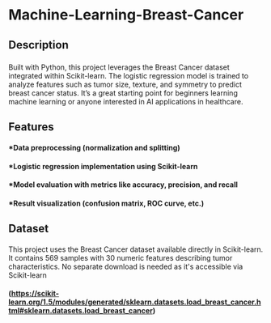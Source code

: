# Machine-Learning-Breast-Cancer
## Description
##### 
Built with Python, this project leverages the Breast Cancer dataset integrated within Scikit-learn. The logistic regression model is trained to analyze features such as tumor size, texture, and symmetry to predict breast cancer status. It’s a great starting point for beginners learning machine learning or anyone interested in AI applications in healthcare.
## Features
####
#### *Data preprocessing (normalization and splitting)
#### *Logistic regression implementation using Scikit-learn
#### *Model evaluation with metrics like accuracy, precision, and recall
#### *Result visualization (confusion matrix, ROC curve, etc.)
## Dataset
#### 
This project uses the Breast Cancer dataset available directly in Scikit-learn. It contains 569 samples with 30 numeric features describing tumor characteristics. No separate download is needed as it's accessible via Scikit-learn
#### (https://scikit-learn.org/1.5/modules/generated/sklearn.datasets.load_breast_cancer.html#sklearn.datasets.load_breast_cancer)
